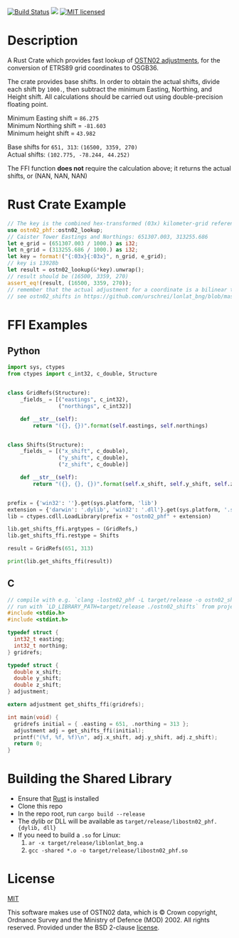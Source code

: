 [![Build Status](https://travis-ci.org/urschrei/ostn02_phf.png?branch=master)](https://travis-ci.org/urschrei/ostn02_phf) [![](https://img.shields.io/crates/v/lonlat_bng.svg)](https://crates.io/crates/OSTN02_PHF) [![MIT licensed](https://img.shields.io/badge/license-MIT-blue.svg)](license.txt)  

# Description
A Rust Crate which provides fast lookup of [OSTN02 adjustments](https://www.ordnancesurvey.co.uk/business-and-government/help-and-support/navigation-technology/os-net/surveying.html), for the conversion of ETRS89 grid coordinates to OSGB36.  

The crate provides base shifts. In order to obtain the actual shifts, divide each shift by `1000.`, then subtract the minimum Easting, Northing, and Height shift. All calculations should be carried out using double-precision floating point.

Minimum Easting shift = `86.275`  
Minimum Northing shift = `-81.603`  
Minimum height shift = `43.982`  

Base shifts for `651, 313`: `(16500, 3359, 270)`  
Actual shifts: `(102.775, -78.244, 44.252)`  

The FFI function **does not** require the calculation above; it returns the actual shifts, or (NAN, NAN, NAN)

# Rust Crate Example
``` rust
// The key is the combined hex-transformed (03x) kilometer-grid reference of the ETRS89 Northings and Eastings coordinates
use ostn02_phf::ostn02_lookup;
// Caister Tower Eastings and Northings: 651307.003, 313255.686
let e_grid = (651307.003 / 1000.) as i32;
let n_grid = (313255.686 / 1000.) as i32;
let key = format!("{:03x}{:03x}", n_grid, e_grid);
// key is 13928b
let result = ostn02_lookup(&*key).unwrap();
// result should be (16500, 3359, 270)
assert_eq!(result, (16500, 3359, 270));
// remember that the actual adjustment for a coordinate is a bilinear transform, using a square
// see ostn02_shifts in https://github.com/urschrei/lonlat_bng/blob/master/src/ostn02/mod.rs
```

# FFI Examples
## Python
``` python
import sys, ctypes
from ctypes import c_int32, c_double, Structure


class GridRefs(Structure):
    _fields_ = [("eastings", c_int32),
                ("northings", c_int32)]

    def __str__(self):
        return "({}, {})".format(self.eastings, self.northings)


class Shifts(Structure):
    _fields_ = [("x_shift", c_double),
                ("y_shift", c_double),
                ("z_shift", c_double)]

    def __str__(self):
        return "({}, {}, {})".format(self.x_shift, self.y_shift, self.z_shift)


prefix = {'win32': ''}.get(sys.platform, 'lib')
extension = {'darwin': '.dylib', 'win32': '.dll'}.get(sys.platform, '.so')
lib = ctypes.cdll.LoadLibrary(prefix + "ostn02_phf" + extension)

lib.get_shifts_ffi.argtypes = (GridRefs,)
lib.get_shifts_ffi.restype = Shifts

result = GridRefs(651, 313)

print(lib.get_shifts_ffi(result))
```

## C
``` c
// compile with e.g. `clang -lostn02_phf -L target/release -o ostn02_shifts  src/ostn02.c` from project root
// run with `LD_LIBRARY_PATH=target/release ./ostn02_shifts` from project root
#include <stdio.h>
#include <stdint.h>

typedef struct {
  int32_t easting;
  int32_t northing;
} gridrefs;

typedef struct {
  double x_shift;
  double y_shift;
  double z_shift;
} adjustment;

extern adjustment get_shifts_ffi(gridrefs);

int main(void) {
  gridrefs initial = { .easting = 651, .northing = 313 };
  adjustment adj = get_shifts_ffi(initial);
  printf("(%f, %f, %f)\n", adj.x_shift, adj.y_shift, adj.z_shift);
  return 0;
}
```

# Building the Shared Library
- Ensure that [Rust](https://www.rust-lang.org/downloads.html) is installed
- Clone this repo
- In the repo root, run `cargo build --release`
- The dylib or DLL will be available as `target/release/libostn02_phf.{dylib, dll}`
- If you need to build a `.so` for Linux:
    1. `ar -x target/release/liblonlat_bng.a`
    2. `gcc -shared *.o -o target/release/libostn02_phf.so`

# License
[MIT](LICENSE)  

This software makes use of OSTN02 data, which is © Crown copyright, Ordnance Survey and the Ministry of Defence (MOD) 2002. All rights reserved. Provided under the BSD 2-clause [license](OSTN02_license.txt).
